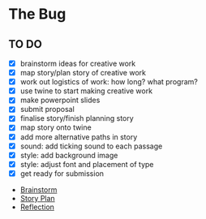 # The Bug

## TO DO
- [x] brainstorm ideas for creative work
- [x] map story/plan story of creative work
- [x] work out logistics of work: how long? what program?
- [x] use twine to start making creative work
- [x] make powerpoint slides
- [x] submit proposal
- [x] finalise story/finish planning story
- [x] map story onto twine
- [x] add more alternative paths in story
- [x] sound: add ticking sound to each passage
- [x] style: add background image
- [x] style: adjust font and placement of type
- [x] get ready for submission

- [Brainstorm](brainstorm.md)
- [Story Plan](story-plan.md)
- [Reflection](reflection.md)
 
